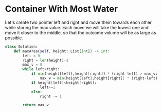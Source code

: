 # Container With Most Water
Let's create two pointer left and right and move them towards each other while storing the max value. Each move we will take the lowest one and move it closer to the middle, so that the outcome volume will be as large as possible. 
```python
class Solution:
    def maxArea(self, height: List[int]) -> int:
        left = 0
        right = len(height)-1
        max_v = 0
        while left<right:
            if min(height[left],height[right]) * (right-left) > max_v:
                max_v = min(height[left],height[right]) * (right-left)
            if height[left]<height[right]:
                left+=1
            else:
                right -= 1

        return max_v
```
